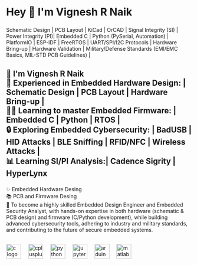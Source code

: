 <h1 align="left">Hey 👋 I'm Vignesh R Naik</h1>

###

<p align="left">Schematic Design | PCB Layout | KiCad | OrCAD | Signal Integrity (SI) | Power Integrity (PI)| Embedded C | Python (PySerial, Automation) | PlatformIO | ESP-IDF | FreeRTOS | UART/SPI/I2C Protocols | Hardware Bring-up | Hardware Validation | Military/Defense Standards (EMI/EMC Basics, MIL-STD PCB Guidelines) |</p>

###

<h2 align="left">👋 I'm Vignesh R Naik<br>🔧 Experienced in Embedded Hardware Design: | Schematic Design | PCB Layout | Hardware Bring-up |<br>👨‍💻 Learning to master Embedded Firmware: | Embedded C | Python | RTOS |<br>🔒 Exploring Embedded Cybersecurity: | BadUSB | HID Attacks | BLE Sniffing | RFID/NFC | Wireless Attacks |<br>📊 Learning SI/PI Analysis:| Cadence Sigrity | HyperLynx</h2>

###

<p align="left">✨ Embedded Hardware Desing<br>📚 PCB and Firmware Desing<br>🎯 To become a highly skilled Embedded Design Engineer and Embedded Security Analyst, with hands-on expertise in both hardware (schematic & PCB design) and firmware (C/Python development), while building advanced cybersecurity tools, adhering to industry and military standards, and contributing to the future of secure embedded systems.</p>

###

<h2 align="left"></h2>

###

<div align="left">
  <img src="https://cdn.jsdelivr.net/gh/devicons/devicon/icons/c/c-original.svg" height="40" alt="c logo"  />
  <img width="12" />
  <img src="https://cdn.simpleicons.org/c++/00599C" height="40" alt="cplusplus logo"  />
  <img width="12" />
  <img src="https://cdn.jsdelivr.net/gh/devicons/devicon/icons/python/python-original.svg" height="40" alt="python logo"  />
  <img width="12" />
  <img src="https://cdn.jsdelivr.net/gh/devicons/devicon/icons/jupyter/jupyter-original.svg" height="40" alt="jupyter logo"  />
  <img width="12" />
  <img src="https://cdn.jsdelivr.net/gh/devicons/devicon/icons/arduino/arduino-original.svg" height="40" alt="arduino logo"  />
  <img width="12" />
  <img src="https://cdn.jsdelivr.net/gh/devicons/devicon/icons/matlab/matlab-original.svg" height="40" alt="matlab logo"  />
</div>

###
